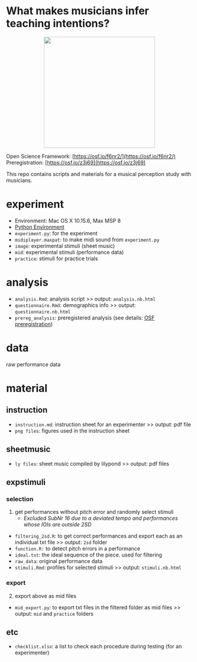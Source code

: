 # What makes musicians infer teaching intentions?


<p align="center">
  <img height="300" src="https://media.giphy.com/media/VJxNm7zrm3K4E/giphy.gif">
</p>

Open Science Framework: [https://osf.io/f6nr2/](https://osf.io/f6nr2/)  
Preregistration: [https://osf.io/z3j69](https://osf.io/z3j69)

This repo contains scripts and materials for a musical perception study with musicians.

# experiment
- Environment: Mac OS X 10.15.6, Max MSP 8
- [Python Environment](https://gist.github.com/atsukotominaga/3414c38eb5add5110d39c4f74723743c)
- `experiment.py`: for the experiment
- `midiplayer.maxpat`: to make midi sound from `experiment.py`
- `image`: experimental stimuli (sheet music)
- `mid`: experimental stimuli (performance data)
- `practice`: stimuli for practice trials

# analysis
- `analysis.Rmd`: analysis script >> output: `analysis.nb.html`
- `questionnaire.Rmd`: demographics info >> output: `questionnaire.nb.html`
- `prereg_analysis`: preregistered analysis (see details: [OSF preregistration](https://osf.io/z3j69))

# data
raw performance data

# material
## instruction
- `instruction.md`: instruction sheet for an experimenter >> output: pdf file
- `png files`: figures used in the instruction sheet

## sheetmusic
- `ly files`: sheet music compiled by lilypond >> output: pdf files

## expstimuli
### selection

1. get performances without pitch error and randomly select stimuli
    - *Excluded SubNr 16 due to a deviated tempo and performances whose IOIs are outside 2SD*
- `filtering_2sd.R`: to get correct performances and export each as an individual txt file >> output: `2sd` folder
- `function.R:` to detect pitch errors in a performance
- `ideal.txt`: the ideal sequence of the piece. used for filtering
- `raw_data`: original performance data
- `stimuli.Rmd`: profiles for selected stimuli >> output: `stimuli.nb.html`

### export
2. export above as mid files
- `mid_export.py`: to export txt files in the filtered folder as mid files >> output: `mid` and `practice` folders

## etc
- `checklist.xlsx`: a list to check each procedure during testing (for an experimenter)